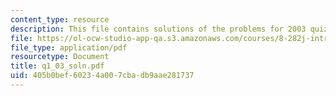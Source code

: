 ```yaml
---
content_type: resource
description: This file contains solutions of the problems for 2003 quiz 1.
file: https://ol-ocw-studio-app-qa.s3.amazonaws.com/courses/8-282j-introduction-to-astronomy-spring-2006/405b0bef60234a007cbadb9aae281737_q1_03_soln.pdf
file_type: application/pdf
resourcetype: Document
title: q1_03_soln.pdf
uid: 405b0bef-6023-4a00-7cba-db9aae281737
---
```

